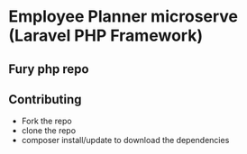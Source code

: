 #  Employee Planner microserve (Laravel PHP Framework)
## Fury php repo

## Contributing

* Fork the repo 
* clone the repo
* composer install/update to download the dependencies
